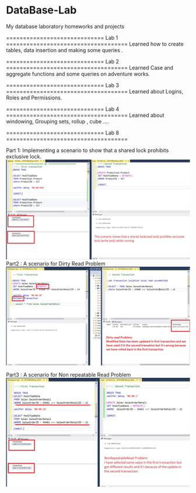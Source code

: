 # DataBase-Lab
My database laboratory homeworks and projects

============================= Lab 1 ====================================
Learned how to create tables, data insertion and making some queries .

============================= Lab 2 ====================================
Learned Case and aggregate functions and some queries on adventure works.

============================= Lab 3 ====================================
Learned about Logins, Roles and Permissions.

============================= Lab 4 ====================================
Learned about windowing, Grouping sets, rollup , cube ....

============================= Lab 8 ====================================

Part 1: Implementing a scenario to show that a shared lock prohibits exclusive lock.<br />
![picture](img/tozihQ1.JPG)
Part2 : A scenario for Dirty Read Problem<br />
![picture](img/tozih.JPG)

Part3 : A scenario for Non repeatable Read Problem<br />
![picture](img/tozih2.JPG)
